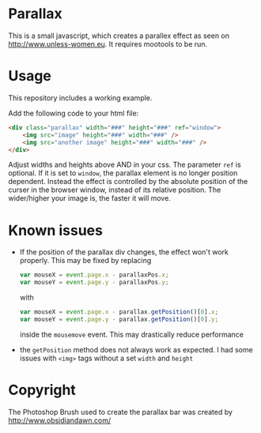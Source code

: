 # Parallax
This is a small javascript, which creates a parallex effect as seen on http://www.unless-women.eu. It requires mootools to be run.

# Usage
This repository includes a working example.

Add the following code to your html file:
```html
<div class="parallax" width="###" height="###" ref="window">
    <img src="image" height="###" width="###" />
    <img src="another image" height="###" width="###" />
</div>
```
Adjust widths and heights above AND in your css. The parameter `ref` is optional. If it is set to `window`, the parallax element is no longer position dependent. Instead the effect is controlled by the absolute position of the curser in the browser window, instead of its relative position.
The wider/higher your image is, the faster it will move.

# Known issues
* If the position of the parallax div changes, the effect won't work properly. This may be   fixed by replacing
  ```js
  var mouseX = event.page.x - parallaxPos.x;
  var mouseY = event.page.y - parallaxPos.y;
  ```
  with
  ```js
  var mouseX = event.page.x - parallax.getPosition()[0].x;
  var mouseY = event.page.y - parallax.getPosition()[0].y;
  ```
  inside the `mousemove` event. This may drastically reduce performance

* the `getPosition` method does not always work as expected. I had some issues with `<img>` tags without a set `width` and `height`

# Copyright
The Photoshop Brush used to create the parallax bar was created by http://www.obsidiandawn.com/